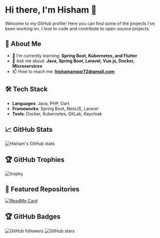 # Hi there, I'm Hisham 👋

Welcome to my GitHub profile! Here you can find some of the projects I've been working on. I love to code and contribute to open-source projects.

## 🚀 About Me
- 🌱 I’m currently learning: **Spring Boot, Kubernetes, and Flutter**
- 💬 Ask me about: **Java, Spring Boot, Laravel, Vue.js, Docker, Microservices**
- 📫 How to reach me: **[hishamanwar72@gmail.com](mailto:hishamanwar72@gmail.com)**

## 🛠 Tech Stack
- **Languages**: Java, PHP, Dart
- **Frameworks**: Spring Boot, NestJS, Laravel
- **Tools**: Docker, Kubernetes, GitLab, Keycloak

## 📈 GitHub Stats
![Hisham's GitHub stats](https://github-readme-stats.vercel.app/api?username=Hisham2000&show_icons=true&theme=radical)

## 🏆 GitHub Trophies
![trophy](https://github-profile-trophy.vercel.app/?username=Hisham2000)

## 🌟 Featured Repositories
[![ReadMe Card](https://github-readme-stats.vercel.app/api/pin/?username=Hisham2000&repo=my-awesome-project)](https://github.com/Hisham2000/my-awesome-project)

## 🏆 GitHub Badges
![GitHub followers](https://img.shields.io/github/followers/Hisham2000?style=social)
![GitHub stars](https://img.shields.io/github/stars/Hisham2000?style=social)
